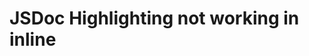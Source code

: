 
# JSDoc Highlighting not working in inline <script> tags, but working in `.js` files, without a package.json

My first encounter with JSDoc, wanted to use it to get Intellisense for 'style' attribute on an HTMLElement returned from a querySelector. The Editor is VSCode.
For this project I'm using a single HTML file, with inline styles and inline scripts, but when I try to add a JSDoc style comment to the inline <script> tag, it looks/behaves like a normal comment, plain grey, but suggestions for 'style' attribute seem to be working.

I've tried it in .js files in the same project, seems to be working just fine.
Is the absence of highlighting expected behavior in VSCode, and if so, can I enable it for inline scripts in some way?


        